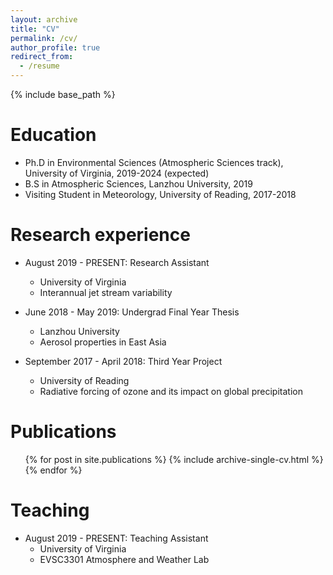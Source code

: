 ```yaml
---
layout: archive
title: "CV"
permalink: /cv/
author_profile: true
redirect_from:
  - /resume
---
```


{% include base_path %}

Education
======
* Ph.D in Environmental Sciences (Atmospheric Sciences track), University of Virginia, 2019-2024 (expected)
* B.S in Atmospheric Sciences, Lanzhou University, 2019
* Visiting Student in Meteorology, University of Reading, 2017-2018

Research experience
======
* August 2019 - PRESENT: Research Assistant
  * University of Virginia
  * Interannual jet stream variability

* June 2018 - May 2019: Undergrad Final Year Thesis
  * Lanzhou University
  * Aerosol properties in East Asia

* September 2017 - April 2018: Third Year Project
  * University of Reading
  * Radiative forcing of ozone and its impact on global precipitation

Publications
======
  <ul>{% for post in site.publications %}
    {% include archive-single-cv.html %}
  {% endfor %}</ul>
  
Teaching
======
* August 2019 - PRESENT: Teaching Assistant
  * University of Virginia
  * EVSC3301 Atmosphere and Weather Lab
